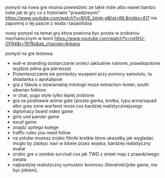 pomysl na nowa gre mozna powiedziec ze takie indie albo nawet bardzo indie jak te gry co z historiami "prawdziwymi"
https://www.youtube.com/watch?v=BIVE_bImk-g&list=WL&index=417
nie zapomnij o tej pascie z woda i tasalofobia


nowy pomysl na temat gry ktora powinna byc prosta w zrobieniu mechanicznym w teorii
https://www.youtube.com/watch?v=nq1lrU-OFR4&t=1978s&ab_channel=Arkana


pomysl na gre testowa:
- wall-e stranding dostarczanie smieci (aktualnie robione, prawdopobnie wyjdzie pelna gra pierwsza)
- Przemieszczanie sie pomiedzy wyspami przy pomocy samolotu, ta skladanka o apokalipsie
- gra z fabula o slowianskiej mitologii moze extraction-looter, south siberian folklore
- vr chat, yugo style tylko lepiej zrobione
- gra na podstawie anime gate (prosta gierka, krotka, typu arma/squad albo grey zone warfare) moze cos bardziej realistyczniejszego
- diplomacy board video game
- girls und panzer game
- excel game
- znajdz upitego kolege
- traffic rules you need follow
- na yotube mozesz zrobic filmiki krotkie ktore ukazalby jak wygladac moglo by zdobyc navi w bitwie przez wojska, bardziej realistyczny avatar
- zrobic gre o zombie survival cos jak TWD z street map z prawdziwego swiata
- najbardziej realistyczny symulator kosmosu (literalnie)(joke game, ma byc jokiem),
